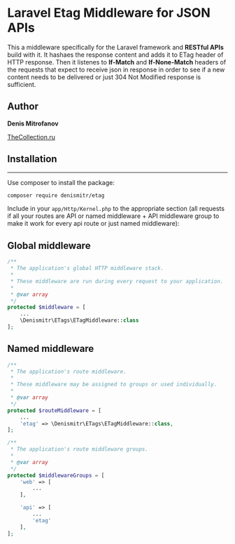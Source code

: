 # Laravel Etag Middleware for JSON APIs
This a middleware specifically for the Laravel framework and __RESTful APIs__ build with it.
It hashaes the response content and adds it to ETag header of HTTP response.
Then it listenes to __If-Match__ and __If-None-Match__ headers of the requests that expect to
receive json in response in order to see if a new content needs to be delivered or just 304 Not Modified response is sufficient.

## Author
__Denis Mitrofanov__

[TheCollection.ru](https://thecollection.ru)

## Installation
--------

Use composer to install the package:

```bash
composer require denismitr/etag
```

Include in your `app/Http/Kernel.php` to the appropriate section
(all requests if all your routes are API or named middleware + API middleware group to make it work for every api route
or just named middleware):

Global middleware
-------
```php
/**
 * The application's global HTTP middleware stack.
 *
 * These middleware are run during every request to your application.
 *
 * @var array
 */
protected $middleware = [
    ...
    \Denismitr\ETags\ETagMiddleware::class
];
```
Named middleware
---------------
```php
/**
 * The application's route middleware.
 *
 * These middleware may be assigned to groups or used individually.
 *
 * @var array
 */
protected $routeMiddleware = [
    ...
    'etag' => \Denismitr\ETags\ETagMiddleware::class,
];

/**
 * The application's route middleware groups.
 *
 * @var array
 */
protected $middlewareGroups = [
    'web' => [
        ...
    ],

    'api' => [
        ...
        'etag'
    ],
];
```